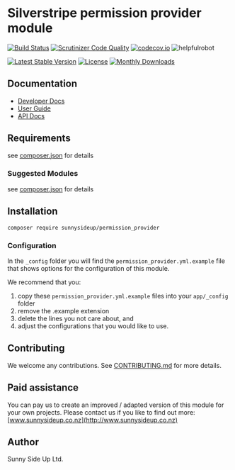 # Silverstripe permission provider module
[![Build Status](https://travis-ci.org/sunnysideup/silverstripe-permission_provider.svg?branch=master)](https://travis-ci.org/sunnysideup/silverstripe-permission_provider)
[![Scrutinizer Code Quality](https://scrutinizer-ci.com/g/sunnysideup/silverstripe-permission_provider/badges/quality-score.png?b=master)](https://scrutinizer-ci.com/g/sunnysideup/silverstripe-permission_provider/?branch=master)
[![codecov.io](https://codecov.io/github/sunnysideup/silverstripe-permission_provider/coverage.svg?branch=master)](https://codecov.io/github/sunnysideup/silverstripe-permission_provider?branch=master)
![helpfulrobot](https://helpfulrobot.io/sunnysideup/permission_provider/badge)

[![Latest Stable Version](https://poser.pugx.org/sunnysideup/permission_provider/version)](https://packagist.org/packages/sunnysideup/permission_provider)
[![License](https://poser.pugx.org/sunnysideup/permission_provider/license)](https://packagist.org/packages/sunnysideup/permission_provider)
[![Monthly Downloads](https://poser.pugx.org/sunnysideup/permission_provider/d/monthly)](https://packagist.org/packages/sunnysideup/permission_provider)


## Documentation



 * [Developer Docs](docs/en/INDEX.md)
 * [User Guide](docs/en/userguide.md)
 * [API Docs](http://docs.ssmods.com/sunnysideup/permission_provider/classes.xhtml)

## Requirements



see [composer.json](composer.json) for details

### Suggested Modules



see [composer.json](composer.json) for details


## Installation


```
composer require sunnysideup/permission_provider
```

### Configuration



In the `_config` folder you will find the `permission_provider.yml.example`
file that shows options for the configuration of this module.

We recommend that you:

  1. copy these `permission_provider.yml.example` files into your
`app/_config` folder
  2. remove the .example extension
  3. delete the lines you not care about, and
  4. adjust the configurations that you would like to use.


## Contributing



We welcome any contributions. See [CONTRIBUTING.md](CONTRIBUTING.md) for more details.

## Paid assistance



You can pay us to create an improved / adapted version of this module for your own projects.  Please contact us if you like to find out more: [www.sunnysideup.co.nz](http://www.sunnysideup.co.nz)

## Author



Sunny Side Up Ltd.
